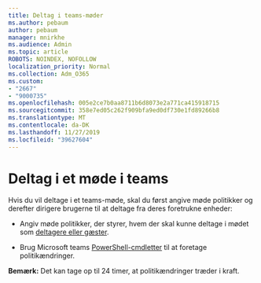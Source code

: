 ```yaml
---
title: Deltag i teams-møder
ms.author: pebaum
author: pebaum
manager: mnirkhe
ms.audience: Admin
ms.topic: article
ROBOTS: NOINDEX, NOFOLLOW
localization_priority: Normal
ms.collection: Adm_O365
ms.custom:
- "2667"
- "9000735"
ms.openlocfilehash: 005e2ce7b0aa8711b6d8073e2a771ca415918715
ms.sourcegitcommit: 358e7ed05c262f909bfa9ed0df730e1fd89266b8
ms.translationtype: MT
ms.contentlocale: da-DK
ms.lasthandoff: 11/27/2019
ms.locfileid: "39627604"
---
```

# <a name="join-a-meeting-in-teams"></a>Deltag i et møde i teams

Hvis du vil deltage i et teams-møde, skal du først angive møde politikker og derefter dirigere brugerne til at deltage fra deres foretrukne enheder:

- Angiv møde politikker, der styrer, hvem der skal kunne deltage i mødet som [deltagere eller gæster](https://docs.microsoft.com/microsoftteams/meeting-policies-in-teams#meeting-policy-settings---participants--guests). 

- Brug Microsoft teams [PowerShell-cmdletter](https://docs.microsoft.com/microsoftteams/teams-powershell-overview) til at foretage politikændringer.    

**Bemærk:** Det kan tage op til 24 timer, at politikændringer træder i kraft.